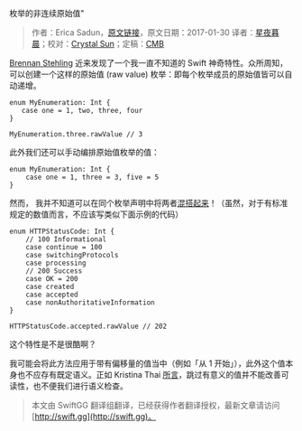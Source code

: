 枚举的非连续原始值"

> 作者：Erica Sadun，[原文链接](http://ericasadun.com/2017/01/30/non-contiguous-raw-value-enumerations/)，原文日期：2017-01-30
> 译者：[星夜暮晨](http://www.jianshu.com/users/ef1058d2d851)；校对：[Crystal Sun](http://www.jianshu.com/users/7a2d2cc38444/latest_articles)；定稿：[CMB](https://github.com/chenmingbiao)
  









[Brennan Stehling](https://github.com/brennanMKE) 近来发现了一个我一直不知道的 Swift 神奇特性。众所周知，可以创建一个这样的原始值 (raw value) 枚举：即每个枚举成员的原始值皆可以自动递增。



    
    enum MyEnumeration: Int {
       case one = 1, two, three, four
    }
    
    MyEnumeration.three.rawValue // 3

此外我们还可以手动编排原始值枚举的值：

    
    enum MyEnumeration: Int {
        case one = 1, three = 3, five = 5
    }

然而， 我并不知道可以在同个枚举声明中将两者[混搭起来](https://gist.github.com/brennanMKE/482452bb9ac5f578907f413902753eec)！（虽然，对于有标准规定的数值而言，不应该写类似下面示例的代码）

    
    enum HTTPStatusCode: Int {
        // 100 Informational
        case continue = 100
        case switchingProtocols
        case processing
        // 200 Success
        case OK = 200
        case created
        case accepted
        case nonAuthoritativeInformation
    }
    
    HTTPStatusCode.accepted.rawValue // 202

这个特性是不是很酷啊？

我可能会将此方法应用于带有偏移量的值当中（例如「从 1 开始」），此外这个值本身也不应存有既定语义。正如 Kristina Thai [所言](http://twitter.com/kristinathai/status/827563234320216068)，跳过有意义的值并不能改善可读性，也不便我们进行语义检查。
> 本文由 SwiftGG 翻译组翻译，已经获得作者翻译授权，最新文章请访问 [http://swift.gg](http://swift.gg)。